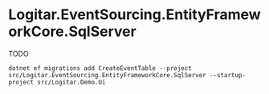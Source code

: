 # Logitar.EventSourcing.EntityFrameworkCore.SqlServer

TODO

`dotnet ef migrations add CreateEventTable --project src/Logitar.EventSourcing.EntityFrameworkCore.SqlServer --startup-project src/Logitar.Demo.Ui`
